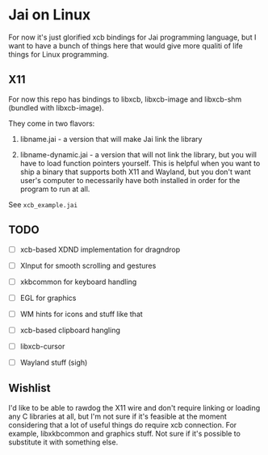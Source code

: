 # Jai on Linux
For now it's just glorified xcb bindings for Jai programming language, but I want to have a bunch of things here that would give more qualiti of life things for Linux programming. 


## X11
For now this repo has bindings to libxcb, libxcb-image and libxcb-shm (bundled with libxcb-image).

They come in two flavors:
1) libname.jai - a version that will make Jai link the library

2) libname-dynamic.jai - a version that will not link the library, but you will have to load function pointers yourself. This is helpful when you want to ship a binary that supports both X11 and Wayland, but you don't want user's computer to necessarily have both installed in order for the program to run at all.

See `xcb_example.jai`


## TODO

- [ ] xcb-based XDND implementation for dragndrop
- [ ] XInput for smooth scrolling and gestures
- [ ] xkbcommon for keyboard handling
- [ ] EGL for graphics
- [ ] WM hints for icons and stuff like that
- [ ] xcb-based clipboard hangling
- [ ] libxcb-cursor
- [ ] Wayland stuff (sigh)


## Wishlist
I'd like to be able to rawdog the X11 wire and don't require linking or loading any C libraries at all, but I'm not sure if it's feasible at the moment considering that a lot of useful things do require xcb connection. For example, libxkbcommon and graphics stuff. Not sure if it's possible to substitute it with something else.
